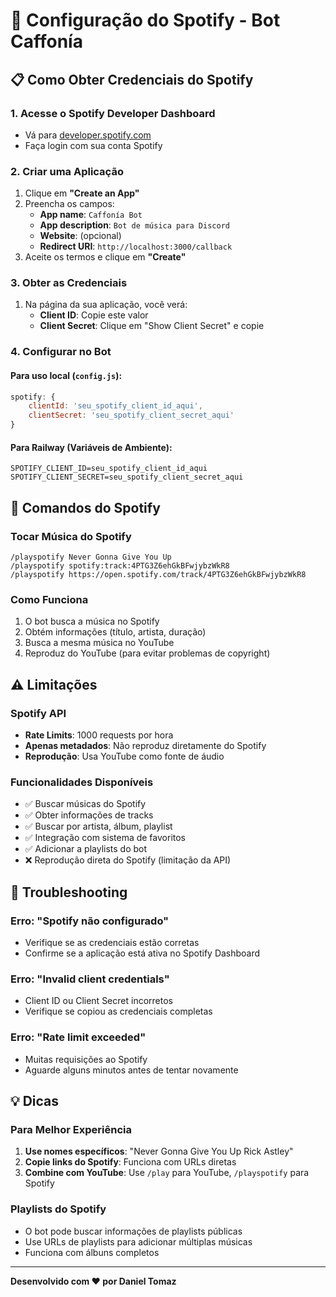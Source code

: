 # 🎵 Configuração do Spotify - Bot Caffonía

## 📋 Como Obter Credenciais do Spotify

### 1. Acesse o Spotify Developer Dashboard
- Vá para [developer.spotify.com](https://developer.spotify.com/dashboard)
- Faça login com sua conta Spotify

### 2. Criar uma Aplicação
1. Clique em **"Create an App"**
2. Preencha os campos:
   - **App name**: `Caffonía Bot`
   - **App description**: `Bot de música para Discord`
   - **Website**: (opcional)
   - **Redirect URI**: `http://localhost:3000/callback`
3. Aceite os termos e clique em **"Create"**

### 3. Obter as Credenciais
1. Na página da sua aplicação, você verá:
   - **Client ID**: Copie este valor
   - **Client Secret**: Clique em "Show Client Secret" e copie

### 4. Configurar no Bot

#### Para uso local (`config.js`):
```javascript
spotify: {
    clientId: 'seu_spotify_client_id_aqui',
    clientSecret: 'seu_spotify_client_secret_aqui'
}
```

#### Para Railway (Variáveis de Ambiente):
```
SPOTIFY_CLIENT_ID=seu_spotify_client_id_aqui
SPOTIFY_CLIENT_SECRET=seu_spotify_client_secret_aqui
```

## 🎵 Comandos do Spotify

### Tocar Música do Spotify
```
/playspotify Never Gonna Give You Up
/playspotify spotify:track:4PTG3Z6ehGkBFwjybzWkR8
/playspotify https://open.spotify.com/track/4PTG3Z6ehGkBFwjybzWkR8
```

### Como Funciona
1. O bot busca a música no Spotify
2. Obtém informações (título, artista, duração)
3. Busca a mesma música no YouTube
4. Reproduz do YouTube (para evitar problemas de copyright)

## ⚠️ Limitações

### Spotify API
- **Rate Limits**: 1000 requests por hora
- **Apenas metadados**: Não reproduz diretamente do Spotify
- **Reprodução**: Usa YouTube como fonte de áudio

### Funcionalidades Disponíveis
- ✅ Buscar músicas do Spotify
- ✅ Obter informações de tracks
- ✅ Buscar por artista, álbum, playlist
- ✅ Integração com sistema de favoritos
- ✅ Adicionar a playlists do bot
- ❌ Reprodução direta do Spotify (limitação da API)

## 🔧 Troubleshooting

### Erro: "Spotify não configurado"
- Verifique se as credenciais estão corretas
- Confirme se a aplicação está ativa no Spotify Dashboard

### Erro: "Invalid client credentials"
- Client ID ou Client Secret incorretos
- Verifique se copiou as credenciais completas

### Erro: "Rate limit exceeded"
- Muitas requisições ao Spotify
- Aguarde alguns minutos antes de tentar novamente

## 💡 Dicas

### Para Melhor Experiência
1. **Use nomes específicos**: "Never Gonna Give You Up Rick Astley"
2. **Copie links do Spotify**: Funciona com URLs diretas
3. **Combine com YouTube**: Use `/play` para YouTube, `/playspotify` para Spotify

### Playlists do Spotify
- O bot pode buscar informações de playlists públicas
- Use URLs de playlists para adicionar múltiplas músicas
- Funciona com álbuns completos

---

**Desenvolvido com ❤️ por Daniel Tomaz**
